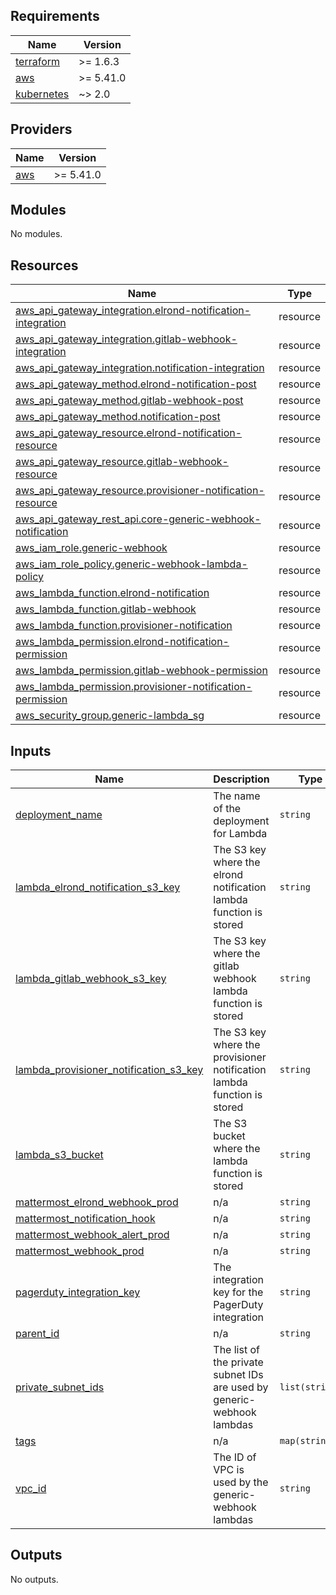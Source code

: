 ## Requirements

| Name | Version |
|------|---------|
| <a name="requirement_terraform"></a> [terraform](#requirement\_terraform) | >= 1.6.3 |
| <a name="requirement_aws"></a> [aws](#requirement\_aws) | >= 5.41.0 |
| <a name="requirement_kubernetes"></a> [kubernetes](#requirement\_kubernetes) | ~> 2.0 |

## Providers

| Name | Version |
|------|---------|
| <a name="provider_aws"></a> [aws](#provider\_aws) | >= 5.41.0 |

## Modules

No modules.

## Resources

| Name | Type |
|------|------|
| [aws_api_gateway_integration.elrond-notification-integration](https://registry.terraform.io/providers/hashicorp/aws/latest/docs/resources/api_gateway_integration) | resource |
| [aws_api_gateway_integration.gitlab-webhook-integration](https://registry.terraform.io/providers/hashicorp/aws/latest/docs/resources/api_gateway_integration) | resource |
| [aws_api_gateway_integration.notification-integration](https://registry.terraform.io/providers/hashicorp/aws/latest/docs/resources/api_gateway_integration) | resource |
| [aws_api_gateway_method.elrond-notification-post](https://registry.terraform.io/providers/hashicorp/aws/latest/docs/resources/api_gateway_method) | resource |
| [aws_api_gateway_method.gitlab-webhook-post](https://registry.terraform.io/providers/hashicorp/aws/latest/docs/resources/api_gateway_method) | resource |
| [aws_api_gateway_method.notification-post](https://registry.terraform.io/providers/hashicorp/aws/latest/docs/resources/api_gateway_method) | resource |
| [aws_api_gateway_resource.elrond-notification-resource](https://registry.terraform.io/providers/hashicorp/aws/latest/docs/resources/api_gateway_resource) | resource |
| [aws_api_gateway_resource.gitlab-webhook-resource](https://registry.terraform.io/providers/hashicorp/aws/latest/docs/resources/api_gateway_resource) | resource |
| [aws_api_gateway_resource.provisioner-notification-resource](https://registry.terraform.io/providers/hashicorp/aws/latest/docs/resources/api_gateway_resource) | resource |
| [aws_api_gateway_rest_api.core-generic-webhook-notification](https://registry.terraform.io/providers/hashicorp/aws/latest/docs/resources/api_gateway_rest_api) | resource |
| [aws_iam_role.generic-webhook](https://registry.terraform.io/providers/hashicorp/aws/latest/docs/resources/iam_role) | resource |
| [aws_iam_role_policy.generic-webhook-lambda-policy](https://registry.terraform.io/providers/hashicorp/aws/latest/docs/resources/iam_role_policy) | resource |
| [aws_lambda_function.elrond-notification](https://registry.terraform.io/providers/hashicorp/aws/latest/docs/resources/lambda_function) | resource |
| [aws_lambda_function.gitlab-webhook](https://registry.terraform.io/providers/hashicorp/aws/latest/docs/resources/lambda_function) | resource |
| [aws_lambda_function.provisioner-notification](https://registry.terraform.io/providers/hashicorp/aws/latest/docs/resources/lambda_function) | resource |
| [aws_lambda_permission.elrond-notification-permission](https://registry.terraform.io/providers/hashicorp/aws/latest/docs/resources/lambda_permission) | resource |
| [aws_lambda_permission.gitlab-webhook-permission](https://registry.terraform.io/providers/hashicorp/aws/latest/docs/resources/lambda_permission) | resource |
| [aws_lambda_permission.provisioner-notification-permission](https://registry.terraform.io/providers/hashicorp/aws/latest/docs/resources/lambda_permission) | resource |
| [aws_security_group.generic-lambda_sg](https://registry.terraform.io/providers/hashicorp/aws/latest/docs/resources/security_group) | resource |

## Inputs

| Name | Description | Type | Default | Required |
|------|-------------|------|---------|:--------:|
| <a name="input_deployment_name"></a> [deployment\_name](#input\_deployment\_name) | The name of the deployment for Lambda | `string` | n/a | yes |
| <a name="input_lambda_elrond_notification_s3_key"></a> [lambda\_elrond\_notification\_s3\_key](#input\_lambda\_elrond\_notification\_s3\_key) | The S3 key where the elrond notification lambda function is stored | `string` | n/a | yes |
| <a name="input_lambda_gitlab_webhook_s3_key"></a> [lambda\_gitlab\_webhook\_s3\_key](#input\_lambda\_gitlab\_webhook\_s3\_key) | The S3 key where the gitlab webhook lambda function is stored | `string` | n/a | yes |
| <a name="input_lambda_provisioner_notification_s3_key"></a> [lambda\_provisioner\_notification\_s3\_key](#input\_lambda\_provisioner\_notification\_s3\_key) | The S3 key where the provisioner notification lambda function is stored | `string` | n/a | yes |
| <a name="input_lambda_s3_bucket"></a> [lambda\_s3\_bucket](#input\_lambda\_s3\_bucket) | The S3 bucket where the lambda function is stored | `string` | n/a | yes |
| <a name="input_mattermost_elrond_webhook_prod"></a> [mattermost\_elrond\_webhook\_prod](#input\_mattermost\_elrond\_webhook\_prod) | n/a | `string` | n/a | yes |
| <a name="input_mattermost_notification_hook"></a> [mattermost\_notification\_hook](#input\_mattermost\_notification\_hook) | n/a | `string` | n/a | yes |
| <a name="input_mattermost_webhook_alert_prod"></a> [mattermost\_webhook\_alert\_prod](#input\_mattermost\_webhook\_alert\_prod) | n/a | `string` | n/a | yes |
| <a name="input_mattermost_webhook_prod"></a> [mattermost\_webhook\_prod](#input\_mattermost\_webhook\_prod) | n/a | `string` | n/a | yes |
| <a name="input_pagerduty_integration_key"></a> [pagerduty\_integration\_key](#input\_pagerduty\_integration\_key) | The integration key for the PagerDuty integration | `string` | n/a | yes |
| <a name="input_parent_id"></a> [parent\_id](#input\_parent\_id) | n/a | `string` | n/a | yes |
| <a name="input_private_subnet_ids"></a> [private\_subnet\_ids](#input\_private\_subnet\_ids) | The list of the private subnet IDs are used by generic-webhook lambdas | `list(string)` | n/a | yes |
| <a name="input_tags"></a> [tags](#input\_tags) | n/a | `map(string)` | n/a | yes |
| <a name="input_vpc_id"></a> [vpc\_id](#input\_vpc\_id) | The ID of VPC is used by the generic-webhook lambdas | `string` | n/a | yes |

## Outputs

No outputs.
